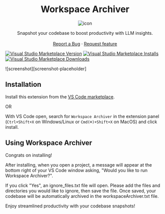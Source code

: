 <div align='center'>

# Workspace Archiver

![icon](https://github.com/lingyundai/workspace-archiver/raw/main/workspace-archiver-logo.png)

</div>

<p align="center">
    Snapshot your codebase to boost productivity with LLM insights.
    <br>
    <br>
    <a href="https://github.com/lingyundai/workspace-archiver/issues/new?assignees=&labels=feature&template=bug_report.md&title=">Report a Bug</a>
    ·
    <a href="https://github.com/lingyundai/workspace-archiver/issues/new?assignees=&labels=feature&template=feature_request.md&title=">Request feature</a>
</p>

[![Visual Studio Marketplace Version](https://img.shields.io/visual-studio-marketplace/v/AnkitKumar.workspace-archiver?color=blue&logo=visual-studio)](https://marketplace.visualstudio.com/items?itemName=AnkitKumar.workspace-archiver)
[![Visual Studio Marketplace Installs](https://img.shields.io/visual-studio-marketplace/i/AnkitKumar.workspace-archiver?logo=visualstudio)](https://marketplace.visualstudio.com/items?itemName=AnkitKumar.workspace-archiver)
[![Visual Studio Marketplace Downloads](https://img.shields.io/visual-studio-marketplace/d/AnkitKumar.workspace-archiver?logo=visualstudio)](https://marketplace.visualstudio.com/items?itemName=AnkitKumar.workspace-archiver)

![screenshot][screenshot-placeholder]

## Installation

Install this extension from the [VS Code marketplace](https://marketplace.visualstudio.com/items?itemName=AnkitKumar.workspace-archiver).

OR

With VS Code open, search for `Workspace Archiver` in the extension panel (`Ctrl+Shift+X` on Windows/Linux or `Cmd(⌘)+Shift+X` on MacOS) and click install.

## Using Workspace Archiver

Congrats on installing!

After installing, when you open a project, a message will appear at the bottom right of your VS Code window asking, "Would you like to run Workspace Archiver?".

If you click "Yes", an ignore_files.txt file will open. Please add the files and directories you would like to ignore, then save the file.
Once saved, your codebase will be automatically archived in the workspaceArchiver.txt file.

Enjoy streamlined productivity with your codebase snapshots!
